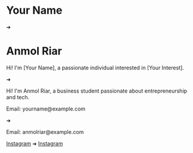 <h1>Your Name</h1> ➜ <h1>Anmol Riar</h1>

<p>Hi! I'm [Your Name], a passionate individual interested in [Your Interest].</p>
➜ <p>Hi! I'm Anmol Riar, a business student passionate about entrepreneurship and tech.</p>

<p>Email: yourname@example.com</p> ➜ <p>Email: anmolriar@example.com</p>

<a href="#">Instagram</a> ➜ <a href="https://instagram.com/yourusername">Instagram</a>
